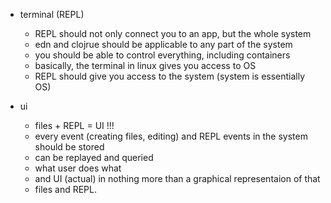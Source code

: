 
* terminal (REPL) 
    - REPL should not only connect you to an app, but the whole system
    - edn and clojrue should be applicable to any part of the system
    - you should be able to control everything, including containers
    - basically, the terminal in linux gives you access to OS
    - REPL should give you access to the system (system is essentially OS)
    

* ui
    - files + REPL = UI  !!!
    - every event (creating files, editing) and REPL events  in the system should be stored
    - can be replayed and queried
    - what user does what
    - and UI (actual) in nothing more than a graphical representaion of that
    - files and REPL.

